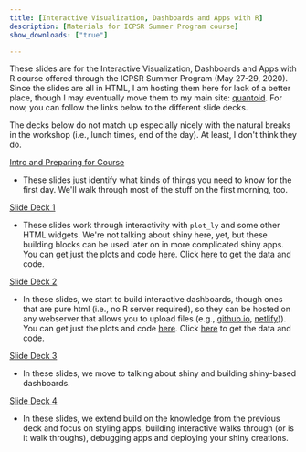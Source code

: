 ```yaml
---
title: [Interactive Visualization, Dashboards and Apps with R]
description: [Materials for ICPSR Summer Program course]
show_downloads: ["true"]

---
```


These slides are for the Interactive Visualization, Dashboards and Apps with R course offered through the ICPSR Summer Program (May 27-29, 2020).  Since the slides are all in HTML, I am hosting them here for lack of a better place, though I may eventually move them to my main site: [quantoid](https://quantoid.net/teachicpsr/shiny).  For now, you can follow the links below to the different slide decks.  

The decks below do not match up especially nicely with the natural breaks in the workshop (i.e., lunch times, end of the day).  At least, I don't think they do.  

[Intro and Preparing for Course](intro/intro.html)
- These slides just identify what kinds of things you need to know for the first day. We'll walk through most of the stuff on the first morning, too.  

[Slide Deck 1](deck1/deck1.html)
- These slides work through interactivity with `plot_ly` and some other HTML widgets.  We're not talking about shiny here, yet, but these building blocks can be used later on in more complicated shiny apps.  You can get just the plots and code [here](deck1/sharing1.html).  Click [here](https://www.dropbox.com/s/3daq7ccp62hmyk2/deck1.zip?dl=0) to get the data and code.  

[Slide Deck 2](deck2/deck2.html)
- In these slides, we start to build interactive dashboards, though ones that are pure html (i.e., no R server required), so they can be hosted on any webserver that allows you to upload files (e.g., [github.io](https://github.io), [netlify](https://netlify.com))).    You can get just the plots and code [here](deck2/sharing2.html).  Click [here](https://www.dropbox.com/s/kskuy9lackb2io0/deck2.zip?dl=0) to get the data and code. 

[Slide Deck 3](deck3/deck3.html) 
- In these slides, we move to talking about shiny and building shiny-based dashboards. 

[Slide Deck 4]()
- In these slides, we extend build on the knowledge from the previous deck and focus on styling apps, building interactive walks through (or is it walk throughs), debugging apps and deploying your shiny creations. 

